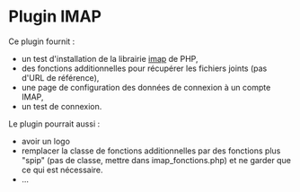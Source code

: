 # Plugin IMAP

Ce plugin fournit :

* un test d'installation de la librairie [imap](http://php.net/manual/en/book.imap.php) de PHP,
* des fonctions additionnelles pour récupérer les fichiers joints (pas d'URL de référence),
* une page de configuration des données de connexion à un compte IMAP,
* un test de connexion.

Le plugin pourrait aussi :

* avoir un logo
* remplacer la classe de fonctions additionnelles par des fonctions plus "spip" (pas de classe, mettre dans imap_fonctions.php) et ne garder que ce qui est nécessaire.
* ...
